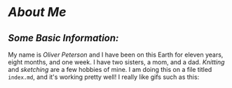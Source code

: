 # *About Me*
<!-- Your work here! -->
## ***Some Basic Information:***
  My name is *Oliver Peterson* and I have been on this Earth for eleven years, eight months, and one week. I have two sisters, a mom, and a dad. *Knitting* and *sketching* are a few hobbies of mine. I am doing this on a file titled `index.md`, and it's working pretty well! I really like gifs such as this:
  <!-- This is a comment! YOU CAN NOT SEE THIS! -->
